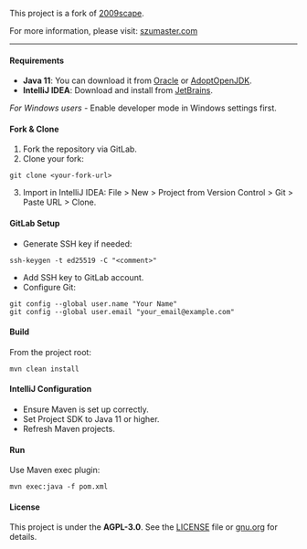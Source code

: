 This project is a fork of [2009scape](https://gitlab.com/2009scape/2009scape).

For more information, please visit: [szumaster.com](https://szumaster.com/)

___

#### Requirements

- **Java 11**: You can download it from [Oracle](https://www.oracle.com/java/technologies/javase-jdk11-downloads.html)
  or [AdoptOpenJDK](https://adoptium.net/temurin/releases/?version=11).
- **IntelliJ IDEA**: Download and install from [JetBrains](https://www.jetbrains.com/idea/download/).

_For Windows users_ - Enable developer mode in Windows settings first.

#### Fork & Clone

1. Fork the repository via GitLab.
2. Clone your fork:
```
git clone <your-fork-url>
```
   
3. Import in IntelliJ IDEA:
   File > New > Project from Version Control > Git > Paste URL > Clone.

#### GitLab Setup

- Generate SSH key if needed:
```
ssh-keygen -t ed25519 -C "<comment>"
```
  
- Add SSH key to GitLab account.
- Configure Git:
```
git config --global user.name "Your Name"
git config --global user.email "your_email@example.com"
```

#### Build

From the project root:

```
mvn clean install
```

#### IntelliJ Configuration

- Ensure Maven is set up correctly.
- Set Project SDK to Java 11 or higher.
- Refresh Maven projects.

#### Run

Use Maven exec plugin:
```
mvn exec:java -f pom.xml
```

#### License

This project is under the **AGPL-3.0**. See the [LICENSE](./LICENSE) file or [gnu.org](https://www.gnu.org/licenses/agpl-3.0.html) for details.
